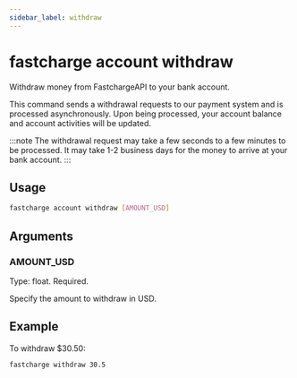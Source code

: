 ```yaml
---
sidebar_label: withdraw
---
```


# fastcharge account withdraw

Withdraw money from FastchargeAPI to your bank account.

This command sends a withdrawal requests to our payment system and is processed
asynchronously. Upon being processed, your account balance and account
activities will be updated.

:::note
The withdrawal request may take a few seconds to a few minutes to be processed.
It may take 1-2 business days for the money to arrive at your bank account.
:::

## Usage

```bash
fastcharge account withdraw [AMOUNT_USD]
```

## Arguments

### AMOUNT_USD

Type: float. Required.

Specify the amount to withdraw in USD.

## Example

To withdraw $30.50:

```bash
fastcharge withdraw 30.5
```
